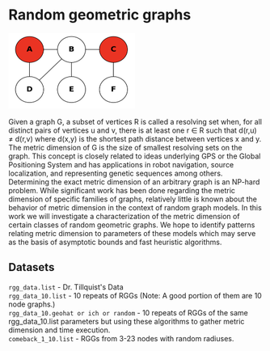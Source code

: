 # Random geometric graphs

<img src="https://github.com/rctillquist20/random-geometric-graphs/blob/evanalba/images/metric_dimension_logo.png?raw=true" width="250px" height="150px">

Given a graph G, a subset of vertices R is called a resolving set when, for all distinct pairs of vertices u and v, there is at least one r ∈ R such that d(r,u) ≠ d(r,v) where d(x,y) is the shortest path distance between vertices x and y. The metric dimension of G is the size of smallest resolving sets on the graph. This concept is closely related to ideas underlying GPS or the Global Positioning System and has applications in robot navigation, source localization, and representing genetic sequences among others. Determining the exact metric dimension of an arbitrary graph is an NP-hard problem. While significant work has been done regarding the metric dimension of specific families of graphs, relatively little is known about the behavior of metric dimension in the context of random graph models. In this work we will investigate a characterization of the metric dimension of certain classes of random geometric graphs. We hope to identify patterns relating metric dimension to parameters of these models which may serve as the basis of asymptotic bounds and fast heuristic algorithms.

## Datasets
`rgg_data.list` - Dr. Tillquist's Data\
`rgg_data_10.list` - 10 repeats of RGGs (Note: A good portion of them are 10 node graphs.)\
`rgg_data_10.geohat or ich or random` - 10 repeats of RGGs of the same rgg_data_10.list parameters but using these algorithms to gather metric dimension and time execution.\
`comeback_1_10.list` - RGGs from 3-23 nodes with random radiuses.